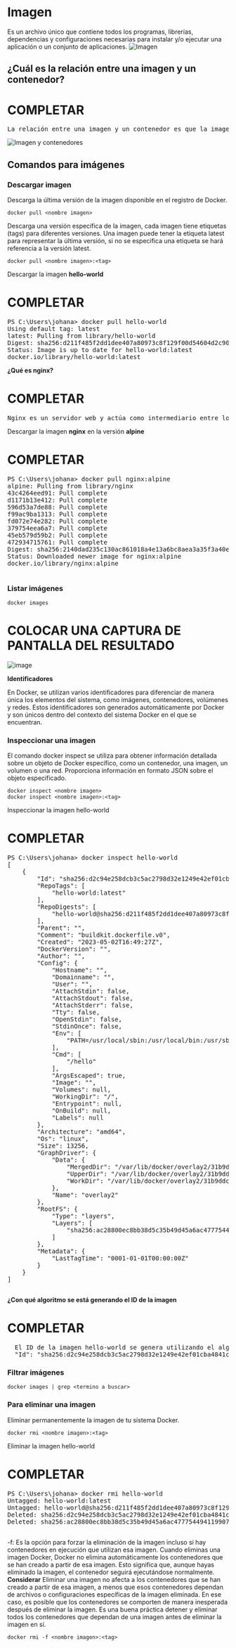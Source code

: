 # Imagen
Es un archivo único que contiene todos los programas, librerías, dependencias y configuraciones necesarias para instalar y/o ejecutar una aplicación o un conjunto de aplicaciones.
![Imagen](img/imagen.PNG)


## ¿Cuál es la relación entre una imagen y un contenedor? 
# COMPLETAR 

<pre>La relación entre una imagen y un contenedor es que la imagen actúa como la plantilla o el archivo base que contiene todo lo necesario para que una aplicación funcione, mientras que el contenedor es la instancia en ejecución de esa imagen. Es decir, el contenedor utiliza la imagen para ejecutar la aplicación en un entorno aislado</pre>

![Imagen y contenedores](img/imagenContenedores.JPG)
## Comandos para imágenes

### Descargar imagen
Descarga la última versión de la imagen disponible en el registro de Docker.

```
docker pull <nombre imagen> 
```

Descarga una versión específica de la imagen, cada imagen tiene etiquetas (tags) para diferentes versiones.
Una imagen puede tener la etiqueta latest para representar la última versión, si no se especifica una etiqueta se hará referencia a la versión latest.

```
docker pull <nombre imagen>:<tag>
```

Descargar la imagen **hello-world**
# COMPLETAR

<pre>
PS C:\Users\johana> docker pull hello-world   
Using default tag: latest
latest: Pulling from library/hello-world
Digest: sha256:d211f485f2dd1dee407a80973c8f129f00d54604d2c90732e8e320e5038a0348
Status: Image is up to date for hello-world:latest
docker.io/library/hello-world:latest
</pre>

**¿Qué es nginx?**
# COMPLETAR 
<pre>Nginx es un servidor web y actúa como intermediario entre los usuarios y otros servidores (proxy inverso).Nginix entrega contenido web y distribuye el tráfico de red de forma eficiente. Optimiza el rendimiento, balancea la carga entre servidores y mejora la seguridad. Además, es muy utilizado por su capacidad de manejar múltiples conexiones simultáneas en aplicaciones de alto tráfico.</pre>

Descargar la imagen  **nginx** en la versión **alpine**
# COMPLETAR
<pre>PS C:\Users\johana> docker pull nginx:alpine          
alpine: Pulling from library/nginx
43c4264eed91: Pull complete
d1171b13e412: Pull complete
596d53a7de88: Pull complete
f99ac9ba1313: Pull complete
fd072e74e282: Pull complete
379754eea6a7: Pull complete
45eb579d59b2: Pull complete
472934715761: Pull complete
Digest: sha256:2140dad235c130ac861018a4e13a6bc8aea3a35f3a40e20c1b060d51a7efd250
Status: Downloaded newer image for nginx:alpine
docker.io/library/nginx:alpine

</pre>

### Listar imágenes

```
docker images
```

# COLOCAR UNA CAPTURA DE PANTALLA DEL RESULTADO 
![image](https://github.com/user-attachments/assets/2674e52f-54e2-4cb6-b192-27ae09747b4d)

**Identificadores**

En Docker, se utilizan varios identificadores para diferenciar de manera única los elementos del sistema, como imágenes, contenedores, volúmenes y redes. Estos identificadores son generados automáticamente por Docker y son únicos dentro del contexto del sistema Docker en el que se encuentran. 

### Inspeccionar una imagen
El comando docker inspect se utiliza para obtener información detallada sobre un objeto de Docker específico, como un contenedor, una imagen, un volumen o una red.  Proporciona información en formato JSON sobre el objeto especificado.

```
docker inspect <nombre imagen>
docker inspect <nombre imagen>:<tag>
```

Inspeccionar la imagen hello-world 
# COMPLETAR
<pre>
PS C:\Users\johana> docker inspect hello-world    
[                                      
    {
        "Id": "sha256:d2c94e258dcb3c5ac2798d32e1249e42ef01cba4841c2234249495f87264ac5a",
        "RepoTags": [
            "hello-world:latest"
        ],
        "RepoDigests": [
            "hello-world@sha256:d211f485f2dd1dee407a80973c8f129f00d54604d2c90732e8e320e5038a0348"
        ],
        "Parent": "",
        "Comment": "buildkit.dockerfile.v0",
        "Created": "2023-05-02T16:49:27Z",
        "DockerVersion": "",
        "Author": "",
        "Config": {
            "Hostname": "",
            "Domainname": "",
            "User": "",
            "AttachStdin": false,
            "AttachStdout": false,
            "AttachStderr": false,
            "Tty": false,
            "OpenStdin": false,
            "StdinOnce": false,
            "Env": [
                "PATH=/usr/local/sbin:/usr/local/bin:/usr/sbin:/usr/bin:/sbin:/bin"
            ],
            "Cmd": [
                "/hello"
            ],
            "ArgsEscaped": true,
            "Image": "",
            "Volumes": null,
            "WorkingDir": "/",
            "Entrypoint": null,
            "OnBuild": null,
            "Labels": null
        },
        "Architecture": "amd64",
        "Os": "linux",
        "Size": 13256,
        "GraphDriver": {
            "Data": {
                "MergedDir": "/var/lib/docker/overlay2/31b9ddc030db943dccd1192aa9e82a831f976e0e5f7fa62d910491beaff8a8c4/merged",
                "UpperDir": "/var/lib/docker/overlay2/31b9ddc030db943dccd1192aa9e82a831f976e0e5f7fa62d910491beaff8a8c4/diff",
                "WorkDir": "/var/lib/docker/overlay2/31b9ddc030db943dccd1192aa9e82a831f976e0e5f7fa62d910491beaff8a8c4/work"
            },
            "Name": "overlay2"
        },
        "RootFS": {
            "Type": "layers",
            "Layers": [
                "sha256:ac28800ec8bb38d5c35b49d45a6ac4777544941199075dff8c4eb63e093aa81e"
            ]
        },
        "Metadata": {
            "LastTagTime": "0001-01-01T00:00:00Z"
        }
    }
]

</pre>

**¿Con qué algoritmo se está generando el ID de la imagen**
# COMPLETAR
<pre>
  El ID de la imagen hello-world se genera utilizando el algoritmo SHA-256.
  "Id": "sha256:d2c94e258dcb3c5ac2798d32e1249e42ef01cba4841c2234249495f87264ac5a"
</pre>

### Filtrar imágenes

```
docker images | grep <termino a buscar>

```

### Para eliminar una imagen
Eliminar permanentemente la imagen de tu sistema Docker.

```
docker rmi <nombre imagen>:<tag>
```

Eliminar la imagen hello-world 
# COMPLETAR
<pre>
PS C:\Users\johana> docker rmi hello-world          
Untagged: hello-world:latest
Untagged: hello-world@sha256:d211f485f2dd1dee407a80973c8f129f00d54604d2c90732e8e320e5038a0348
Deleted: sha256:d2c94e258dcb3c5ac2798d32e1249e42ef01cba4841c2234249495f87264ac5a
Deleted: sha256:ac28800ec8bb38d5c35b49d45a6ac4777544941199075dff8c4eb63e093aa81e

</pre>

-f: Es la opción para forzar la eliminación de la imagen incluso si hay contenedores en ejecución que utilizan esa imagen.
Cuando eliminas una imagen Docker, Docker no elimina automáticamente los contenedores que se han creado a partir de esa imagen. Esto significa que, aunque hayas eliminado la imagen, el contenedor seguirá ejecutándose normalmente.  
**Considerar**
Eliminar una imagen no afecta a los contenedores que se han creado a partir de esa imagen, a menos que esos contenedores dependan de archivos o configuraciones específicas de la imagen eliminada. En ese caso, es posible que los contenedores se comporten de manera inesperada después de eliminar la imagen.
Es una buena práctica detener y eliminar todos los contenedores que dependan de una imagen antes de eliminar la imagen en sí.

```
docker rmi -f <nombre imagen>:<tag>
```

